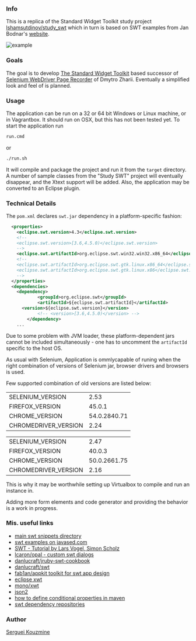 ### Info
This is a replica of the Standard Widget Toolkit study project [lshamsutdinov/study_swt](https://github.com/lshamsutdinov/study_swt)
which in turn is based on SWT examples from Jan Bodnar's [website](zetcode.com).

![example](https://github.com/sergueik/selenium_java/blob/master/swd_recorder/screenshots/capture2.png)

### Goals

The goal is to develop [The Standard Widget Toolkit](https://www.eclipse.org/swt/) based successor of [Selenium WebDriver Page Recorder](https://github.com/dzharii/swd-recorder) of Dmytro Zharii.
Eventually a simplified look and feel of is planned.
### Usage

The application can be run on a 32 or 64 bit Windows or Linux machine, or in Vagrantbox. It should run on OSX, but this has not been tested yet.
To start the application run
```cmd
run.cmd
```
or
```bash
./run.sh
```
It will compile and package the project and run it from the `target` directory. A number of sample classes from the "Study SWT" project will eventually disappear, and the Xtext support will be added. Also, the application may be converted to an Eclipse plugin.

### Technical Details

The `pom.xml` declares `swt.jar` dependency in a platform-specific fashion:

```xml
  <properties>
    <eclipse.swt.version>4.3</eclipse.swt.version>
    <!--
    <eclipse.swt.version>[3.6,4.5.0)</eclipse.swt.version>
    -->
    <eclipse.swt.artifactId>org.eclipse.swt.win32.win32.x86_64</eclipse.swt.artifactId>
    <!--
    <eclipse.swt.artifactId>org.eclipse.swt.gtk.linux.x86_64</eclipse.swt.artifactId>
    <eclipse.swt.artifactId>org.eclipse.swt.gtk.linux.x86</eclipse.swt.artifactId>
    -->
  </properties>
  <dependencies>
    <dependency>
			<groupId>org.eclipse.swt</groupId>
			<artifactId>${eclipse.swt.artifactId}</artifactId>
      <version>${eclipse.swt.version}</version>
			<!-- <version>[3.6,4.5.0)</version> -->
		</dependency>
    ...
```
Due to some problem with JVM loader, these platform-dependent jars cannot be included simultaneously - one has to uncomment the `artifactId` specific to the host OS.

As usual with Selenium, Application is ommlycapable of runing when the right combination of versions of Selenium jar, browser drivers and browsers is used.

Few supported combination of old versions are listed below:

|                      |              |
|----------------------|--------------|
| SELENIUM_VERSION     | 2.53         |
| FIREFOX_VERSION      | 45.0.1       |
| CHROME_VERSION       | 54.0.2840.71 |
| CHROMEDRIVER_VERSION | 2.24         |

|                      |              |
|----------------------|--------------|
| SELENIUM_VERSION     | 2.47         |
| FIREFOX_VERSION      | 40.0.3       |
| CHROME_VERSION       | 50.0.2661.75 |
| CHROMEDRIVER_VERSION | 2.16         |

This is why it may be worthwhile setting up Virtualbox to compile and run an instance in.

Adding more form elements and code generator and providing the behavior is a work in progress.

### Mis. useful links
  * [main swt snippets directory](https://www.eclipse.org/swt/snippets/)
  * [swt examples on javased.com](http://www.javased.com/?api=org.eclipse.swt.widgets.FileDialog)
  * [SWT - Tutorial by Lars Vogel, Simon Scholz](http://www.vogella.com/tutorials/SWT/article.html)
  * [lcaron/opal - custom swt dialogs ](https://github.com/lcaron/opal)
  * [danlucraft/jruby-swt-cookbook](https://github.com/danlucraft/jruby-swt-cookbook)
  * [danlucraft/swt](https://github.com/danlucraft/swt)
  * [fab1an/appkit toolkit for swt app design](https://github.com/fab1an/appkit)
  * [eclipse xwt](https://wiki.eclipse.org/XWT_Documentation)
  * [mono/xwt](https://github.com/mono/xwt)
  * [json2](https://github.com/douglascrockford/JSON-js)
  * [how to define conditional properties in maven](http://stackoverflow.com/questions/14430122/how-to-define-conditional-properties-in-maven)
  * [swt dependency repositories](http://stackoverflow.com/questions/5096299/maven-project-swt-3-5-dependency-any-official-public-repo)

### Author
[Serguei Kouzmine](kouzmine_serguei@yahoo.com)
